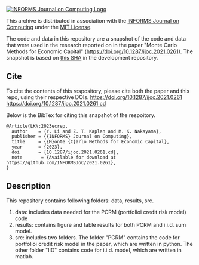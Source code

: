 [![INFORMS Journal on Computing Logo](https://INFORMSJoC.github.io/logos/INFORMS_Journal_on_Computing_Header.jpg)](https://pubsonline.informs.org/journal/ijoc)

This archive is distributed in association with the [INFORMS Journal on
Computing](https://pubsonline.informs.org/journal/ijoc) under the [MIT License](LICENSE).

The code and data in this repository are a snapshot of the code and data
that were used in the research reported on in the paper 
"Monte Carlo Methods for Economic Capital" (https://doi.org/10.1287/ijoc.2021.0261). 
The snapshot is based on 
[this SHA](https://github.com/tkralphs/JoCTemplate/commit/f7f30c63adbcb0811e5a133e1def696b74f3ba15) 
in the development repository. 

## Cite

To cite the contents of this respository, please cite both the paper and this repo, using their respective DOIs.
https://doi.org/10.1287/ijoc.2021.0261
https://doi.org/10.1287/ijoc.2021.0261.cd

Below is the BibTex for citing this snapshot of the respoitory.

```
@Article{LKN:2023ecrep,
  author    = {Y. Li and Z. T. Kaplan and M. K. Nakayama},
  publisher = {{INFORMS} Journal on Computing},
  title     = {{M}onte {C}arlo Methods for Economic Capital},
  year      = {2023},
  doi       = {10.1287/ijoc.2021.0261.cd},
  note       = {Available for download at https://github.com/INFORMSJoC/2021.0261},
}
```



## Description

This repository contains following folders: data, results, src.
1. data: includes data needed for the PCRM (portfolioi credit risk model) code
2. results: contains figure and table results for both PCRM and i.i.d. sum model.
3. src: includes two folders. The folder "PCRM" contains the code for portfolioi credit risk model in the paper, which are written in python. The other folder "IID" contains code for i.i.d. model, which are written in matlab.

